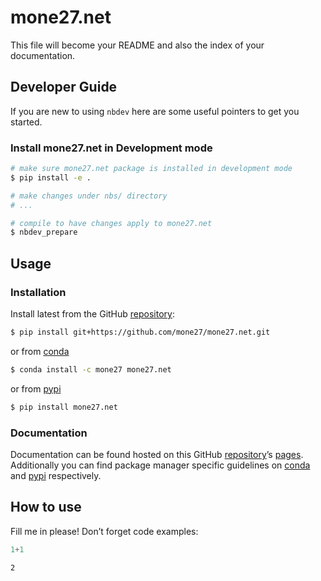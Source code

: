 mone27.net
================

<!-- WARNING: THIS FILE WAS AUTOGENERATED! DO NOT EDIT! -->

This file will become your README and also the index of your
documentation.

## Developer Guide

If you are new to using `nbdev` here are some useful pointers to get you
started.

### Install mone27.net in Development mode

``` sh
# make sure mone27.net package is installed in development mode
$ pip install -e .

# make changes under nbs/ directory
# ...

# compile to have changes apply to mone27.net
$ nbdev_prepare
```

## Usage

### Installation

Install latest from the GitHub
[repository](https://github.com/mone27/mone27.net):

``` sh
$ pip install git+https://github.com/mone27/mone27.net.git
```

or from [conda](https://anaconda.org/mone27/mone27.net)

``` sh
$ conda install -c mone27 mone27.net
```

or from [pypi](https://pypi.org/project/mone27.net/)

``` sh
$ pip install mone27.net
```

### Documentation

Documentation can be found hosted on this GitHub
[repository](https://github.com/mone27/mone27.net)’s
[pages](https://mone27.github.io/mone27.net/). Additionally you can find
package manager specific guidelines on
[conda](https://anaconda.org/mone27/mone27.net) and
[pypi](https://pypi.org/project/mone27.net/) respectively.

## How to use

Fill me in please! Don’t forget code examples:

``` python
1+1
```

    2
